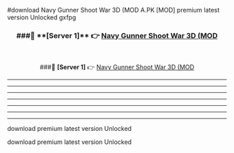 #download Navy Gunner Shoot War 3D (MOD A.PK [MOD] premium latest version Unlocked gxfpg 



<div align="center">
<h3>###🔹 **[Server 1]** 👉 <a href="https://download1apk.web.app/">Navy Gunner Shoot War 3D (MOD</a></h3><br>


###🔹 **[Server 1]** 👉 <a href="https://download1apk.web.app/">Navy Gunner Shoot War 3D (MOD</a></h3>
</div>



----------------------------------------------------------

----------------------------------------------------------

----------------------------------------------------------

----------------------------------------------------------

----------------------------------------------------------

----------------------------------------------------------

----------------------------------------------------------

download premium latest version Unlocked

download premium latest version Unlocked
